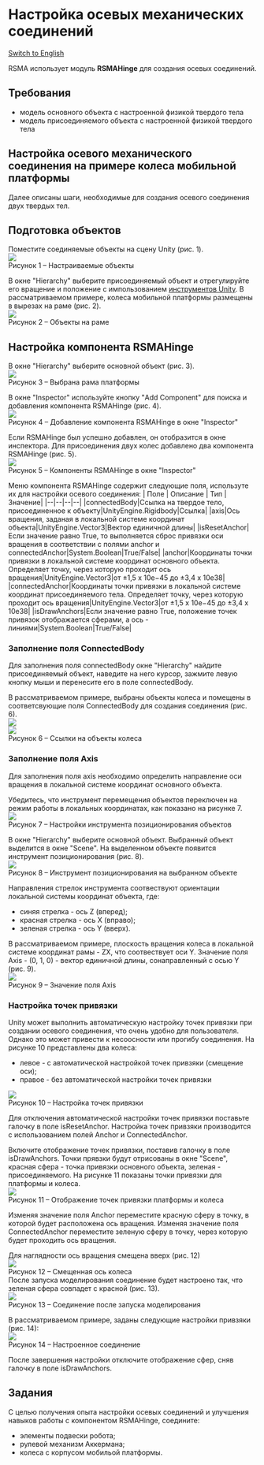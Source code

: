 # Настройка осевых механических соединений
[Switch to English](Manual/en/Mechanics/Setting_up_hinge_joints.md)

RSMA использует модуль **RSMAHinge** для создания осевых соединений.

## Требования
- модель основного объекта с настроенной физикой твердого тела
- модель присоединяемого объекта с настроенной физикой твердого тела

## Настройка осевого механического соединения на примере колеса мобильной платформы
Далее описаны шаги, необходимые для создания осевого соединения двух твердых тел.
## Подготовка объектов

Поместите соединяемые объекты на сцену Unity (рис. 1).\
![](/Manual/_images/Setting_up_hinge_joints/Objects.png)\
Рисунок 1 – Настраиваемые объекты

В окне "Hierarchy" выберите присоединяемый объект и отрегулируйте его вращение и положение с импользованием [инструментов Unity](https://docs.unity3d.com/Manual/PositioningGameObjects.html).
В рассматриваемом примере, колеса мобильной платформы размещены в вырезах на раме (рис. 2).\
![](/Manual/_images/Setting_up_hinge_joints/Placed.png)\
Рисунок 2 – Объекты на раме

## Настройка компонента RSMAHinge

В окне "Hierarchy" выберите основной объект (рис. 3).\
![](/Manual/_images/Setting_up_hinge_joints/Selection.png)\
Рисунок 3 – Выбрана рама платформы

В окне "Inspector" используйте кнопку "Add Component" для поиска и добавления компонента RSMAHinge (рис. 4).\
![](/Manual/_images/Setting_up_hinge_joints/AddComponent.png)\
Рисунок 4 – Добавление компонента RSMAHinge в окне "Inspector"

Если RSMAHinge был успешно добавлен, он отобразится в окне инспектора. Для присоединения двух колес добавлено два компонента RSMAHinge (рис. 5).\
![](/Manual/_images/Setting_up_hinge_joints/Components.png)\
Рисунок 5 –  Компоненты RSMAHinge в окне "Inspector"

Меню компонента RSMAHinge содержит следующие поля, используте их для настройки осевого соединения:
| Поле | Описание | Тип | Значение|
|--|--|--|--|
|connectedBody|Ссылка на твердое тело, присоединенное к объекту|UnityEngine.Rigidbody|Ссылка|
|axis|Ось вращения, заданая в локальной системе координат объекта|UnityEngine.Vector3|Вектор единичной длины|
|isResetAnchor|Если значение равно True, то выполняется сброс привязки оси вращения в соответствии с полями anchor и connectedAnchor|System.Boolean|True/False|
|anchor|Координаты точки привязки в локальной системе координат основного объекта. Определяет точку, через которую проходит ось вращения|UnityEngine.Vector3|от ±1,5 x 10e−45 до ±3,4 x 10e38|
|connectedAnchor|Координаты точки привязки в локальной системе координат присоединяемого тела. Определяет точку, через которую проходит ось вращения|UnityEngine.Vector3|от ±1,5 x 10e−45 до ±3,4 x 10e38|
|isDrawAnchors|Если значение равно True, положение точек привязок отображается сферами, а ось - линиями|System.Boolean|True/False|

### Заполнение поля ConnectedBody
Для заполнения поля connectedBody окне "Hierarchy" найдите присоединяемый объект, наведите на него курсор, зажмите левую кнопку мыши и перенесите его в поле connectedBody.

В рассматриваемом примере, выбраны объекты колеса и помещены в соответсвующие поля ConnectedBody для создания соединения (рис. 6).\
![](/Manual/_images/Setting_up_hinge_joints/ConnectedBody.png)\
![](/Manual/_images/Setting_up_hinge_joints/ConnectedBody2.png)\
Рисунок 6 – Ссылки на объекты колеса

### Заполнение поля Axis
Для заполнения поля axis необходимо определить направление оси вращения в локальной системе координат основного объекта.

Убедитесь, что инструмент перемещения объектов переключен на режим работы в локальных координатах, как показано на рисунке 7.\
![](/Manual/_images/Setting_up_hinge_joints/ToolSettings.png)\
Рисунок 7 – Настройки инструмента позиционирования объектов

В окне "Hierarchy" выберите основной объект. Выбранный объект выделится в окне "Scene". На выделенном объекте появится инструмент позиционирования (рис. 8).\
![](/Manual/_images/Setting_up_hinge_joints/Axis.png)\
Рисунок 8 – Инструмент позиционирования на выбранном объекте

Направления стрелок инструмента соотвествуют ориентации локальной системы координат объекта, где:
- синяя стрелка - ось Z (вперед);
- красная стрелка - ось X (вправо);
- зеленая стрелка - ось Y (вверх).

В рассматриваемом примере, плоскость вращения колеса в локальной системе координат рамы - ZX, что соотвествует оси Y.
Значение поля Axis - (0, 1, 0) - вектор единичной длины, сонаправленный с осью Y (рис. 9).\
![](/Manual/_images/Setting_up_hinge_joints/AxisValue.png)\
Рисунок 9 – Значение поля Axis

### Настройка точек привязки
Unity может выполнить автоматическую настройку точек привязки при создании осевого соединения, что очень удобно для пользователя. Однако это может привести к несоосности или прогибу соединения. На рисунке 10 представлены два колеса:
- левое - с автоматической настройкой точек привзяки (смещение оси);
- правое - без автоматической настройки точек привязки

![](/Manual/_images/Setting_up_hinge_joints/ResetAnchor.png)\
Рисунок 10 – Настройка точек привязки

Для отключения автоматической настройки точек привязки поставьте галочку в поле isResetAnchor.
Настройка точек привзяки производится с использованием полей Anchor и ConnectedAnchor.

Включите отображение точек привязки, поставив галочку в поле isDrawAnchors. Точки прявзки будут отрисованы в окне "Scene", красная сфера - точка привязки основного объекта, зеленая - присоединяемого. На рисунке 11 показаны точки привязки для платформы и колеса.\
![](/Manual/_images/Setting_up_hinge_joints/Anchors.png)\
Рисунок 11 – Отображение точек привязки платформы и колеса

Изменяя значение поля Anchor переместите красную сферу в точку, в которой будет расположена ось вращения.
Изменяя значение поля ConnectedAnchor переместите зеленую сферу в точку, через которую будет проходить ось вращения.

Для наглядности ось вращения смещена вверх (рис. 12)\
![](/Manual/_images/Setting_up_hinge_joints/AnchorSettings1.png)\
Рисунок 12 – Смещенная ось колеса\
После запуска моделирования соединение будет настроено так, что зеленая сфера совпадет с красной (рис. 13).\
![](/Manual/_images/Setting_up_hinge_joints/AnchorSettings2.png)\
Рисунок 13 – Соединение после запуска моделирования

В рассматриваемом примере, заданы следующие настройки привзяки (рис. 14):\
![](/Manual/_images/Setting_up_hinge_joints/Setted.png)\
Рисунок 14 – Настроенное соединение

После завершения настройки отключите отображение сфер, сняв галочку в поле isDrawAnchors.

## Задания

С целью получения опыта настройки осевых соединений и улучшения навыков работы с компонентом RSMAHinge, соедините:
- элементы подвески робота;
- рулевой механизм Аккермана;
- колеса с корпусом мобильой платформы.
